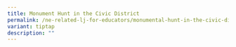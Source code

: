 ```yaml
---
title: Monument Hunt in the Civic District
permalink: /ne-related-lj-for-educators/monumental-hunt-in-the-civic-district/
variant: tiptap
description: ""
---
```

